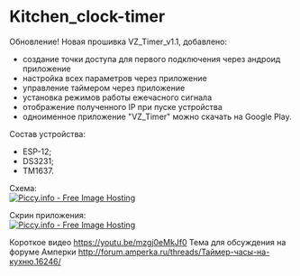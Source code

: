 # Kitchen_clock-timer

Обновление!
Новая прошивка VZ_Timer_v1.1, добавлено:
- создание точки доступа для первого подключения через андроид приложение
- настройка всех параметров через приложение
- управление таймером через приложение
- установка режимов работы ежечасного сигнала
- отображение полученного IP при пуске устройства
- одноименное приложение "VZ_Timer" можно скачать на Google Play.

Состав устройства:
- ESP-12;
- DS3231;
- TM1637.

Схема:<br>
<a href="http://piccy.info/view3/12585902/a36025d7ece015da7f4d25ddda99051b/orig/" target="_blank"><img src="http://i.piccy.info/i9/420c9cb542e52e1ddcb59cac2a72ce5d/1535637774/58895/1248178/Timer_800.jpg" alt="Piccy.info - Free Image Hosting" border="0" /></a><a href="http://i.piccy.info/a3c/2018-08-30-14-02/i9-12585902/800x346-r" target="_blank"><img src="http://i.piccy.info/a3/2018-08-30-14-02/i9-12585902/800x346-r/i.gif" alt="" border="0" /></a>

Скрин приложения:<br>
<a href="http://piccy.info/view3/13809082/bcae754894cdafe3cd98aa3b0cbfadd7/" target="_blank"><img src="http://i.piccy.info/i9/250ed0086c91b026ebc55add768280ed/1589703049/17676/1367845/screen_500.jpg" alt="Piccy.info - Free Image Hosting" border="0" /></a><a href="http://i.piccy.info/a3c/2020-05-17-08-10/i9-13809082/500x199-r" target="_blank"><img src="http://i.piccy.info/a3/2020-05-17-08-10/i9-13809082/500x199-r/i.gif" alt="" border="0" /></a>

Короткое видео https://youtu.be/mzgj0eMkJf0
Тема для обсуждения на форуме Амперки http://forum.amperka.ru/threads/Таймер-часы-на-кухню.16246/

